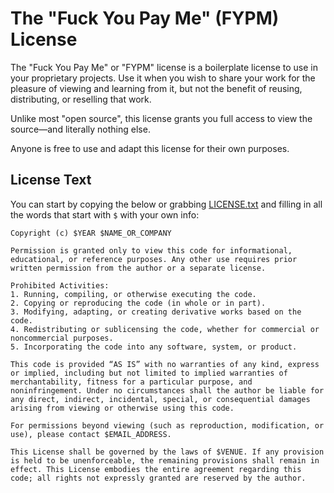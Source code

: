 # The "Fuck You Pay Me" (FYPM) License

The "Fuck You Pay Me" or "FYPM" license is a boilerplate license to use in your proprietary projects. Use it when you wish to share your work for the pleasure of viewing and learning from it, but not the benefit of reusing, distributing, or reselling that work.

Unlike most "open source", this license grants you full access to view the source—and literally nothing else.

Anyone is free to use and adapt this license for their own purposes.

## License Text

You can start by copying the below or grabbing [LICENSE.txt](/LICENSE.txt) and filling in all the words that start with `$` with your own info:

```
Copyright (c) $YEAR $NAME_OR_COMPANY

Permission is granted only to view this code for informational, educational, or reference purposes. Any other use requires prior written permission from the author or a separate license.

Prohibited Activities:
1. Running, compiling, or otherwise executing the code.
2. Copying or reproducing the code (in whole or in part).
3. Modifying, adapting, or creating derivative works based on the code.
4. Redistributing or sublicensing the code, whether for commercial or noncommercial purposes.
5. Incorporating the code into any software, system, or product.

This code is provided “AS IS” with no warranties of any kind, express or implied, including but not limited to implied warranties of merchantability, fitness for a particular purpose, and noninfringement. Under no circumstances shall the author be liable for any direct, indirect, incidental, special, or consequential damages arising from viewing or otherwise using this code.

For permissions beyond viewing (such as reproduction, modification, or use), please contact $EMAIL_ADDRESS.

This License shall be governed by the laws of $VENUE. If any provision is held to be unenforceable, the remaining provisions shall remain in effect. This License embodies the entire agreement regarding this code; all rights not expressly granted are reserved by the author.
```
